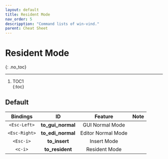 ```yaml
---
layout: default
title: Resident Mode
nav_order: 5
descripption: "Command lists of win-vind."
parent: Cheat Sheet
---
```


# Resident Mode
{: .no_toc}  

<hr>

1. TOC1  
{:toc}


## Default

|Bindings|ID|Feature|Note|
|:---:|:---:|:---:|:---|
|`<Esc-Left>`|**to_gui_normal**|GUI Normal Mode||
|`<Esc-Right>`|**to_edi_normal**|Editor Normal Mode||
|`<Esc-i>`|**to_insert**|Insert Mode||
|`<c-i>`|**to_resident**|Resident Mode||
